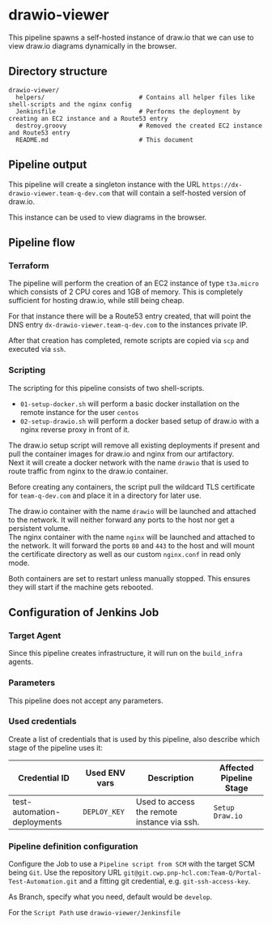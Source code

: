 # drawio-viewer

This pipeline spawns a self-hosted instance of draw.io that we can use to view draw.io diagrams dynamically in the browser.

## Directory structure

```text
drawio-viewer/
  helpers/                          # Contains all helper files like shell-scripts and the nginx config
  Jenkinsfile                       # Performs the deployment by creating an EC2 instance and a Route53 entry
  destroy.groovy                    # Removed the created EC2 instance and Route53 entry
  README.md                         # This document
```

## Pipeline output

This pipeline will create a singleton instance with the URL `https://dx-drawio-viewer.team-q-dev.com` that will contain a self-hosted version of draw.io.

This instance can be used to view diagrams in the browser.

## Pipeline flow

### Terraform

The pipeline will perform the creation of an EC2 instance of type `t3a.micro` which consists of 2 CPU cores and 1GB of memory. This is completely sufficient for hosting draw.io, while still being cheap.

For that instance there will be a Route53 entry created, that will point the DNS entry `dx-drawio-viewer.team-q-dev.com` to the instances private IP.

After that creation has completed, remote scripts are copied via `scp` and executed via `ssh`.

### Scripting

The scripting for this pipeline consists of two shell-scripts.

- `01-setup-docker.sh` will perform a basic docker installation on the remote instance for the user `centos`
- `02-setup-drawio.sh` will perform a docker based setup of draw.io with a nginx reverse proxy in front of it.

The draw.io setup script will remove all existing deployments if present and pull the container images for draw.io and nginx from our artifactory.  
Next it will create a docker network with the name `drawio` that is used to route traffic from nginx to the draw.io container.

Before creating any containers, the script pull the wildcard TLS certificate for `team-q-dev.com` and place it in a directory for later use.

The draw.io container with the name `drawio` will be launched and attached to the network. It will neither forward any ports to the host nor get a persistent volume.  
The nginx container with the name `nginx` will be launched and attached to the network. It will forward the ports `80` and `443` to the host and will mount the certificate directory as well as our custom `nginx.conf` in read only mode.  

Both containers are set to restart unless manually stopped. This ensures they will start if the machine gets rebooted.

## Configuration of Jenkins Job

### Target Agent

Since this pipeline creates infrastructure, it will run on the `build_infra` agents.

### Parameters

This pipeline does not accept any parameters.

### Used credentials

Create a list of credentials that is used by this pipeline, also describe which stage of the pipeline uses it:

| Credential ID | Used ENV vars | Description | Affected Pipeline Stage |
| -- | -- | -- | -- |
| test-automation-deployments | `DEPLOY_KEY` | Used to access the remote instance via ssh. | `Setup Draw.io` |

### Pipeline definition configuration

Configure the Job to use a `Pipeline script from SCM` with the target SCM being `Git`. Use the repository URL `git@git.cwp.pnp-hcl.com:Team-Q/Portal-Test-Automation.git` and a fitting git credential, e.g. `git-ssh-access-key`.

As Branch, specify what you need, default would be `develop`.

For the `Script Path` use `drawio-viewer/Jenkinsfile`